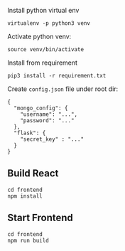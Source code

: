 
Install python virtual env
```
virtualenv -p python3 venv
```

Activate python venv:
```
source venv/bin/activate
```

Install from requirement

```
pip3 install -r requirement.txt
```

Create `config.json` file under root dir:
```
{
  "mongo_config": {
    "username": "...",
    "password": "..."
  },
  "flask": {
    "secret_key" : "..."
  }
}
```

## Build React
```
cd frontend
npm install

```
## Start Frontend
```
cd frontend
npm run build
```
